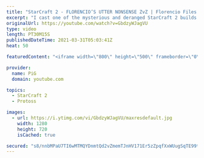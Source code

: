 ```yaml
---
title: "StarCraft 2 - FLORENCIO’S UTTER NONSENSE ZvZ | Florencio Files #220 (2 games in 1)"
excerpt: "I cast one of the mysterious and deranged StarCraft 2 builds of the one and only, Florencio, the dude that invented the Protoss proxy nexus recall rush. This time he's testing out flexing his Zerg skills 🐷 Support PiG: https://www.pigstarcraft.com/support/  🧜Florencio Files Playlist: https://www.youtube.com/playlist?list=PLFUDU8AOevUfznFLMRCxI0ez9HZTyL6Tk"
originalUrl: https://youtube.com/watch?v=GbdzyWJagVU
type: video
length: PT30M15S
publishedDateTime: 2021-03-31T05:03:41Z
heat: 50

featuredContent: "<iframe width=\"800\" height=\"500\" frameborder=\"0\" src=\"https://www.youtube.com/embed/GbdzyWJagVU\" allow=\"accelerometer; autoplay; encrypted-media; gyroscope; picture-in-picture\" allowfullscreen></iframe>"

provider:
  name: PiG
  domain: youtube.com

topics:
  - StarCraft 2
  - Protoss

images:
  - url: https://i.ytimg.com/vi/GbdzyWJagVU/maxresdefault.jpg
    width: 1280
    height: 720
    isCached: true

secured: "s8/nnbMPaU7TI6wMTMQYDnmtQd2vZmemTJnHV171Er5zZpqfXxWUugSqTE99tayPLCyfbcsiBfWdPGAX7qTt8U2mDEt+TsqGFcGxNAH0jyQNmiSsJcHgvBxYwB9/05ubFn3NjWU4aXBs/1LpTcM2qO7G/MNs4i48/1hpaUcE/nzYkmAgBeoQJqu3tIXr791YCnbUAtzQoSqB393hPpw13ZO4RLLEUqVgp8cUyMT9DaGQPzlGYK2EhdY9IfrWTRIuaEY83vN83i1mjMzSOh8ZmVqZRxTNrwW9v7jVW8Uv/UoXHz8CsBpZDPthJ3LorO1DpQmS+S3wjzFnh2VEhvEHlJXHL4royzVCeAfr/iJzPMI5KAJWN1uONvoY2yD744gASgPJ8rdvnix+/FR5AuMq2i4hCzFiHaLd+ZIK3obx8kc=;QSIEPEBFLy2kX9uPHXxt5Q=="
---
```


